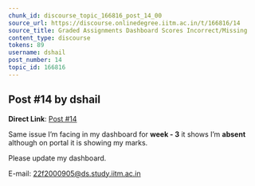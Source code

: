 ```yaml
---
chunk_id: discourse_topic_166816_post_14_00
source_url: https://discourse.onlinedegree.iitm.ac.in/t/166816/14
source_title: Graded Assignments Dashboard Scores Incorrect/Missing
content_type: discourse
tokens: 89
username: dshail
post_number: 14
topic_id: 166816
---
```


## Post #14 by dshail

**Direct Link**: [Post #14](https://discourse.onlinedegree.iitm.ac.in/t/166816/14)

Same issue I’m facing in my dashboard for **week - 3** it shows I’m **absent** although on portal it is showing my marks.

Please update my dashboard.

E-mail: 22f2000905@ds.study.iitm.ac.in
